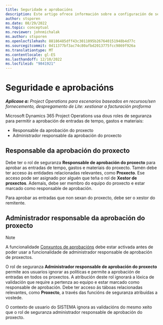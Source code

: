 ```yaml
---
title: Seguridade e aprobacións
description: Este artigo ofrece información sobre a configuración de seguranza para traballar con aprobacións en Microsoft Dynamics 365 Project Operations.
author: stsporen
ms.date: 08/29/2022
ms.topic: conceptual
ms.reviewer: johnmichalak
ms.author: stsporen
ms.openlocfilehash: 88186485dff43c3011095b267640151948b4d77c
ms.sourcegitcommit: 0d11377bf3ac74c80afbd2013775fcc9869f926a
ms.translationtype: MT
ms.contentlocale: gl-ES
ms.lasthandoff: 12/10/2022
ms.locfileid: "9841921"
---
```

# <a name="security-and-approvals"></a>Seguridade e aprobacións

_**Aplícase a:** Project Operations para escenarios baseados en recursos/sen fornecemento, despregamento de Lite: xestionar a facturación proforma_

Microsoft Dynamics 365 Project Operations usa dous roles de seguranza para permitir a aprobación de entradas de tempo, gastos e materiais:

- Responsable da aprobación do proxecto
- Administrador responsable da aprobación do proxecto

## <a name="project-approver"></a>Responsable da aprobación do proxecto

Debe ter o rol de seguranza **Responsable de aprobación do proxecto** para aprobar as entradas de tempo, gastos e materiais do proxecto. Tamén debe ter acceso ás entidades relacionadas relevantes, como **Proxecto**. Ese acceso pode ser asignado por alguén que teña o rol de **Xestor de proxectos**. Ademais, debe ser membro do equipo do proxecto e estar marcado como responsable de aprobación.

Para aprobar as entradas que non sexan do proxecto, debe ser o xestor do remitente.

## <a name="project-approver-admin"></a>Administrador responsable da aprobación do proxecto

> [!NOTE]
> A funcionalidade [Conxuntos de aprobacións](approval-sets.md) debe estar activada antes de poder usar a funcionalidade de administrador responsable de aprobación de proxectos.

O rol de seguranza **Administrador responsable de aprobación do proxecto** permite aos usuarios ignorar as políticas e permite a aprobación de entradas en todos os proxectos. A atribución deste rol ignorará a lóxica de validación que require a pertenza ao equipo e estar marcado como responsable de aprobación. Debe ter acceso ás táboas relacionadas relevantes, como **Proxecto**, a través das funcións de seguranza atribuídas a vostede.

O contexto de usuario do SISTEMA ignora as validacións do mesmo xeito que o rol de seguranza administrador responsable de aprobación do proxecto.
